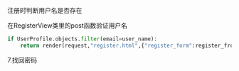 注册时判断用户名是否存在

在RegisterView类里的post函数验证用户名

```py
if UserProfile.objects.filter(email=user_name):
    return render(request,"register.html",{"register_form":register_from, "msg":"用户已经存在"})
```



7.找回密码





